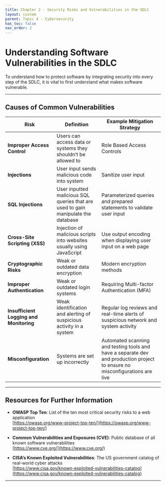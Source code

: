 ```yaml
---
title: Chapter 2 - Security Risks and Vulnerabilities in the SDLC
layout: custom
parent: Topic 4 - Cybersecurity
has_toc: false
nav_order: 2
---
```


# Understanding Software Vulnerabilities in the SDLC

To understand how to protect software by integrating security into every step of the SDLC, it is vital to first understand what makes software vulnerable.

---

## Causes of Common Vulnerabilities

| **Risk**                          | **Definition**                                                                 | **Example Mitigation Strategy**                                                                 |
|----------------------------------|--------------------------------------------------------------------------------|--------------------------------------------------------------------------------------------------|
| **Improper Access Control**      | Users can access data or systems they shouldn’t be allowed to                 | Role Based Access Controls                                                                      |
| **Injections**                   | User input sends malicious code into system                                   | Sanitize user input                                                                             |
| **SQL Injections**               | User inputted malicious SQL queries that are used to gain manipulate the database | Parameterized queries and prepared statements to validate user input                            |
| **Cross-Site Scripting (XSS)**   | Injection of malicious scripts into websites usually using JavaScript         | Use output encoding when displaying user input on a web page                                    |
| **Cryptographic Risks**          | Weak or outdated data encryption                                              | Modern encryption methods                                                                       |
| **Improper Authentication**      | Weak or outdated login systems                                                | Requiring Multi-factor Authentication (MFA)                                                     |
| **Insufficient Logging and Monitoring** | Weak identification and alerting of suspicious activity in a system           | Regular log reviews and real-time alerts of suspicious network and system activity             |
| **Misconfiguration**             | Systems are set up incorrectly                                                 | Automated scanning and testing tools and have a separate dev and production project to ensure no misconfigurations are live |

---

## Resources for Further Information

- **OWASP Top Ten**: List of the ten most critical security risks to a web application  
  [https://owasp.org/www-project-top-ten/](https://owasp.org/www-project-top-ten/)

- **Common Vulnerabilities and Exposures (CVE)**: Public database of all known software vulnerabilities  
  [https://www.cve.org/](https://www.cve.org/)

- **CISA’s Known Exploited Vulnerabilities**: The US government catalog of real-world cyber attacks  
  [https://www.cisa.gov/known-exploited-vulnerabilities-catalog](https://www.cisa.gov/known-exploited-vulnerabilities-catalog)

---